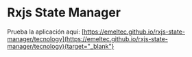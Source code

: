 # Rxjs State Manager

Prueba la aplicación aquí: [https://emeltec.github.io/rxjs-state-manager/tecnology](https://emeltec.github.io/rxjs-state-manager/tecnology){target="_blank"}
